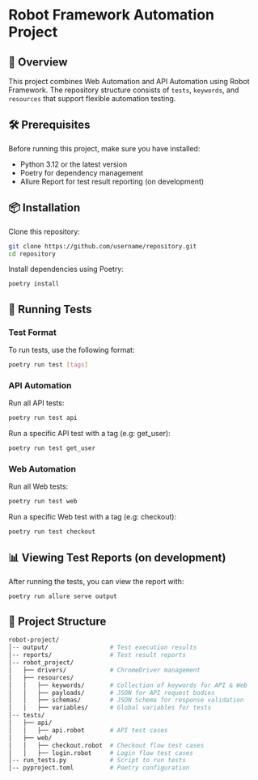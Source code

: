 # Robot Framework Automation Project

## 📌 Overview

This project combines Web Automation and API Automation using Robot Framework. 
The repository structure consists of `tests`, `keywords`, and `resources` that support flexible automation testing.

## 🛠️ Prerequisites

Before running this project, make sure you have installed:

- Python 3.12 or the latest version
- Poetry for dependency management
- Allure Report for test result reporting (on development)

## 📦 Installation

Clone this repository:

```sh
git clone https://github.com/username/repository.git
cd repository
```

Install dependencies using Poetry:

```sh
poetry install
```

## 🚀 Running Tests

### Test Format

To run tests, use the following format:

```sh
poetry run test [tags]
```

### API Automation

Run all API tests:

```sh
poetry run test api
```

Run a specific API test with a tag (e.g: get_user):

```sh
poetry run test get_user
```

### Web Automation

Run all Web tests:

```sh
poetry run test web
```

Run a specific Web test with a tag (e.g: checkout):

```sh
poetry run test checkout
```

## 📊 Viewing Test Reports (on development)

After running the tests, you can view the report with:

```sh
poetry run allure serve output
```

## 📂 Project Structure

```sh
robot-project/
│-- output/                 # Test execution results
│-- reports/                # Test result reports
│-- robot_project/
│   ├── drivers/            # ChromeDriver management
│   ├── resources/
│   │   ├── keywords/       # Collection of keywords for API & Web
│   │   ├── payloads/       # JSON for API request bodies
│   │   ├── schemas/        # JSON Schema for response validation
│   │   ├── variables/      # Global variables for tests
│-- tests/
│   ├── api/                
│   │   ├── api.robot       # API test cases
│   ├── web/                
│   │   ├── checkout.robot  # Checkout flow test cases
│   │   ├── login.robot     # Login flow test cases
│-- run_tests.py            # Script to run tests
│-- pyproject.toml          # Poetry configuration
```
